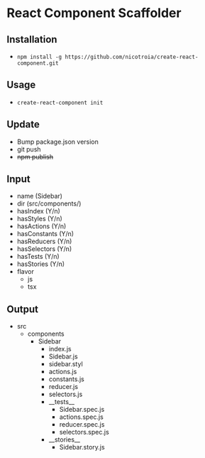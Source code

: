 # React Component Scaffolder

## Installation 
  - `npm install -g https://github.com/nicotroia/create-react-component.git`

## Usage
  - `create-react-component init`

## Update
  - Bump package.json version
  - git push 
  - ~~npm publish~~

## Input
 - name (Sidebar)
 - dir (src/components/)
 - hasIndex (Y/n)
 - hasStyles (Y/n)
 - hasActions (Y/n)
 - hasConstants (Y/n)
 - hasReducers (Y/n)
 - hasSelectors (Y/n)
 - hasTests (Y/n)
 - hasStories (Y/n)
 - flavor
   - js
   - tsx

## Output
  - src
    - components
      - Sidebar
        - index.js
        - Sidebar.js
        - sidebar.styl
        - actions.js
        - constants.js
        - reducer.js
        - selectors.js
        - \_\_tests\_\_
          - Sidebar.spec.js
          - actions.spec.js
          - reducer.spec.js
          - selectors.spec.js
        - \_\_stories\_\_
          - Sidebar.story.js
